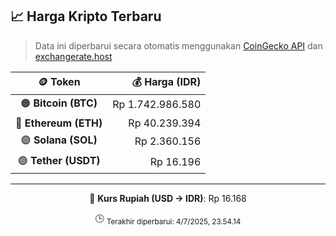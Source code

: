 

<!-- HARGA_KRIPTO -->
## 📈 Harga Kripto Terbaru

> Data ini diperbarui secara otomatis menggunakan [CoinGecko API](https://www.coingecko.com/) dan [exchangerate.host](https://exchangerate.host/)

<div align="center">

| 🪙 Token | 💰 Harga (IDR) |
|:------:|---------------:|
| 🟠 **Bitcoin (BTC)**   | Rp 1.742.986.580 |
| 🔵 **Ethereum (ETH)**  | Rp 40.239.394 |
| 🟣 **Solana (SOL)**    | Rp 2.360.156 |
| 🟢 **Tether (USDT)**   | Rp 16.196 |

---

💱 **Kurs Rupiah (USD → IDR)**: Rp 16.168

🕒 <sub>Terakhir diperbarui: 4/7/2025, 23.54.14</sub>

</div>
<!-- /HARGA_KRIPTO -->